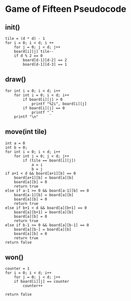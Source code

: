 # Game of Fifteen Pseudocode

## init()
	
	tile = (d * d) - 1
	for i = 0; i < d; i ++
		for j = 0; j < d; j++
		board[i][j] tile--
		if d % 2 == 0
			board[d-1][d-2] == 2
			board[d-1][d-3] == 1


## draw()

	for int i = 0; i < d; i++
		for int i = 0; i < d; i++
			if board[i][j] > 0
				printf "%2i", board[i][j]
			if board[i][j] == 0
				printf "_"
		printf "\n"



## move(int tile)

	int a = 0
	int b = 0;
	for int i = 0; i < d; i++
		for int j = 0; j < d; j++
			if (tile == board[i][j])
				a = i
				b = j
	if a+1 < d && board[a+1][b] == 0
		board[a+1][b] = board[a][b]
		board[a][b] = 0
		return true
	else if a-1 >= 0 && board[a-1][b] == 0
		board[a-1][b] = board[a][b]
		board[a][b] = 0
		return true
	else if b+1 < d && board[a][b+1] == 0
		board[a][b+1] = board[a][b]
		board[a][b] = 0
		return true
	else if b-1 >= 0 && board[a][b-1] == 0
		board[a][b-] = board[a][b]
		board[a][b] = 0
		return true
	return false


## won()

	counter = 1
	for i = 0; i < d; i++
		for j = 0; j < d; j++
		if board[i][j] == counter
			counter++

	return false
		